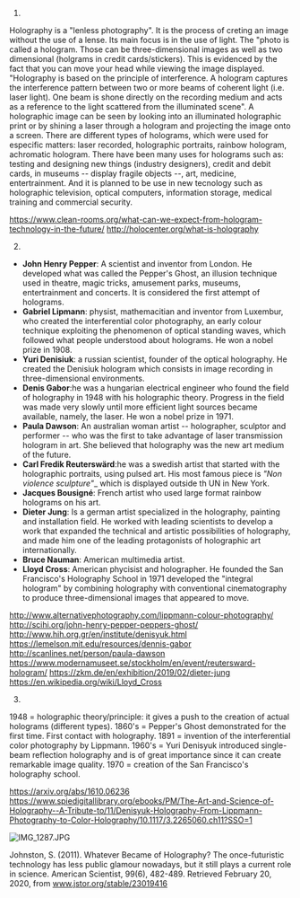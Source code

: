 1. 
Holography is a "lenless photography". It is the process of creting an image without the use of a lense. Its main focus is in the use of light. The "photo is called a hologram. Those can be three-dimensional images as well as two dimensional (holgrams in credit cards/stickers). This is evidenced by the fact that you can move your head while viewing the image displayed. 
"Holography is based on the principle of interference. A hologram captures the interference pattern between two or more beams of coherent light (i.e. laser light). One beam is shone directly on the recording medium and acts as a reference to the light scattered from the illuminated scene". 
A holographic image can be seen by looking into an illuminated holographic print or by shining a laser through a hologram and projecting the image onto a screen. 
There are different types of holograms, which were used for especific matters: laser recorded, holographic portraits, rainbow hologram, achromatic hologram. 
There have been many uses for holograms such as: testing and designing new things (industry designers), credit and debit cards, in museums -- display fragile objects --, art, medicine, entertrainment. And it is planned to be use in new tecnology such as holographic television, optical computers, information storage, medical training and commercial security.

https://www.clean-rooms.org/what-can-we-expect-from-hologram-technology-in-the-future/
http://holocenter.org/what-is-holography

2. 
- **John Henry Pepper**: A scientist and inventor from London. He developed what was called the Pepper's Ghost, an illusion technique used in theatre, magic tricks, amusement parks, museums, entertrainment and concerts. It is considered the first attempt of holograms. 
- **Gabriel Lipmann**: physist, mathemacitian and inventor from Luxembur, who created the interferential color photography, an early colour technique exploiting the phenomenon of optical standing waves, which followed what people understood about holograms. He won a nobel prize in 1908.
- **Yuri Denisiuk**: a russian scientist, founder of the optical holography. He created the Denisiuk hologram which consists in image recording in three-dimensional environments.
- **Denis Gabor**:he was a hungarian electrical engineer who found the field of holography in 1948 with his holographic theory. Progress in the field was made very slowly until more efficient light sources became available, namely, the laser. He won a nobel prize in 1971. 
- **Paula Dawson**: An australian woman artist -- holographer, sculptor and performer -- who was the first to take advantage of laser transmission hologram in art. She believed that holography was the new art medium of the future.
- **Carl Fredik Reuterswärd**:he was a swedish artist that started with the holographic portraits, using pulsed art. His most famous piece is _"Non violence sculpture"__  which is displayed outside th UN in New York. 
- **Jacques Bousigné**: French artist who used large format rainbow holograms on his art. 
- **Dieter Jung**: Is a german artist specialized in the holography, painting and installation field. He worked with leading scientists to develop a work that expanded the technical and artistic possibilities of holography, and made him one of the leading protagonists of holographic art internationally.
- **Bruce Nauman**: American multimedia artist. 
- **Lloyd Cross**: American phycisist and holographer. He founded the San Francisco's Holography School in 1971 developed the "integral hologram" by combining holography with conventional cinematography to produce three-dimensional images that appeared to move. 

http://www.alternativephotography.com/lippmann-colour-photography/
http://scihi.org/john-henry-pepper-peppers-ghost/
http://www.hih.org.gr/en/institute/denisyuk.html
https://lemelson.mit.edu/resources/dennis-gabor
http://scanlines.net/person/paula-dawson
https://www.modernamuseet.se/stockholm/en/event/reutersward-hologram/
https://zkm.de/en/exhibition/2019/02/dieter-jung
https://en.wikipedia.org/wiki/Lloyd_Cross

3. 
1948 = holographic theory/principle: it gives a push to the creation of actual holograms (different types).
1860's = Pepper's Ghost demonstrated for the first time. First contact with holography.
1891 = invention of the interferential color photography by Lippmann. 
1960's = Yuri Denisyuk introduced single-beam reflection holography and is of great importance since it can create remarkable image quality.
1970 = creation of the San Francisco's holography school. 

https://arxiv.org/abs/1610.06236
https://www.spiedigitallibrary.org/ebooks/PM/The-Art-and-Science-of-Holography--A-Tribute-to/11/Denisyuk-Holography-From-Lippmann-Photography-to-Color-Holography/10.1117/3.2265060.ch11?SSO=1

![IMG_1287.JPG]({{site.baseurl}}/IMG_1287.JPG)




Johnston, S. (2011). Whatever Became of Holography? The once-futuristic technology has less public glamour nowadays, but it still plays a current role in science. American Scientist, 99(6), 482-489. Retrieved February 20, 2020, from www.jstor.org/stable/23019416
